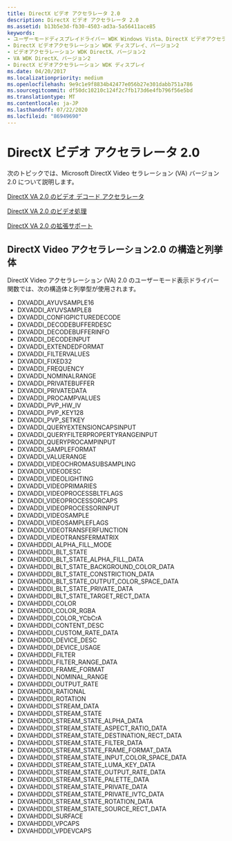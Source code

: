 ```yaml
---
title: DirectX ビデオ アクセラレータ 2.0
description: DirectX ビデオ アクセラレータ 2.0
ms.assetid: b13b5e3d-fb30-4503-ad3a-5a56411ace85
keywords:
- ユーザーモードディスプレイドライバー WDK Windows Vista、DirectX ビデオアクセラレーション
- DirectX ビデオアクセラレーション WDK ディスプレイ、バージョン2
- ビデオアクセラレーション WDK DirectX、バージョン2
- VA WDK DirectX、バージョン2
- DirectX ビデオアクセラレーション WDK ディスプレイ
ms.date: 04/20/2017
ms.localizationpriority: medium
ms.openlocfilehash: 9e9c1e9f8834b42477e056b27e301dabb751a786
ms.sourcegitcommit: df50dc10210c124f2c7fb173d6e4fb796f56e5bd
ms.translationtype: MT
ms.contentlocale: ja-JP
ms.lasthandoff: 07/22/2020
ms.locfileid: "86949690"
---
```

# <a name="directx-video-acceleration-20"></a>DirectX ビデオ アクセラレータ 2.0

次のトピックでは、Microsoft DirectX Video セラレーション (VA) バージョン2.0 について説明します。

[DirectX VA 2.0 のビデオ デコード アクセラレータ](video-decode-acceleration-for-directx-va-2-0.md)

[DirectX VA 2.0 のビデオ処理](video-processing-for-directx-va-2-0.md)

[DirectX VA 2.0 の拡張サポート](extended-support-for-directx-va-2-0.md)

## <a name="directx-video-acceleration-20-structures-and-enumerations"></a>DirectX Video アクセラレーション2.0 の構造と列挙体

DirectX Video アクセラレーション (VA) 2.0 のユーザーモード表示ドライバー関数では、次の構造体と列挙型が使用されます。

* DXVADDI_AYUVSAMPLE16
* DXVADDI_AYUVSAMPLE8
* DXVADDI_CONFIGPICTUREDECODE
* DXVADDI_DECODEBUFFERDESC
* DXVADDI_DECODEBUFFERINFO
* DXVADDI_DECODEINPUT
* DXVADDI_EXTENDEDFORMAT
* DXVADDI_FILTERVALUES
* DXVADDI_FIXED32
* DXVADDI_FREQUENCY
* DXVADDI_NOMINALRANGE
* DXVADDI_PRIVATEBUFFER
* DXVADDI_PRIVATEDATA
* DXVADDI_PROCAMPVALUES
* DXVADDI_PVP_HW_IV
* DXVADDI_PVP_KEY128
* DXVADDI_PVP_SETKEY
* DXVADDI_QUERYEXTENSIONCAPSINPUT
* DXVADDI_QUERYFILTERPROPERTYRANGEINPUT
* DXVADDI_QUERYPROCAMPINPUT
* DXVADDI_SAMPLEFORMAT
* DXVADDI_VALUERANGE
* DXVADDI_VIDEOCHROMASUBSAMPLING
* DXVADDI_VIDEODESC
* DXVADDI_VIDEOLIGHTING
* DXVADDI_VIDEOPRIMARIES
* DXVADDI_VIDEOPROCESSBLTFLAGS
* DXVADDI_VIDEOPROCESSORCAPS
* DXVADDI_VIDEOPROCESSORINPUT
* DXVADDI_VIDEOSAMPLE
* DXVADDI_VIDEOSAMPLEFLAGS
* DXVADDI_VIDEOTRANSFERFUNCTION
* DXVADDI_VIDEOTRANSFERMATRIX
* DXVAHDDDI_ALPHA_FILL_MODE
* DXVAHDDDI_BLT_STATE
* DXVAHDDDI_BLT_STATE_ALPHA_FILL_DATA
* DXVAHDDDI_BLT_STATE_BACKGROUND_COLOR_DATA
* DXVAHDDDI_BLT_STATE_CONSTRICTION_DATA
* DXVAHDDDI_BLT_STATE_OUTPUT_COLOR_SPACE_DATA
* DXVAHDDDI_BLT_STATE_PRIVATE_DATA
* DXVAHDDDI_BLT_STATE_TARGET_RECT_DATA
* DXVAHDDDI_COLOR
* DXVAHDDDI_COLOR_RGBA
* DXVAHDDDI_COLOR_YCbCrA
* DXVAHDDDI_CONTENT_DESC
* DXVAHDDDI_CUSTOM_RATE_DATA
* DXVAHDDDI_DEVICE_DESC
* DXVAHDDDI_DEVICE_USAGE
* DXVAHDDDI_FILTER
* DXVAHDDDI_FILTER_RANGE_DATA
* DXVAHDDDI_FRAME_FORMAT
* DXVAHDDDI_NOMINAL_RANGE
* DXVAHDDDI_OUTPUT_RATE
* DXVAHDDDI_RATIONAL
* DXVAHDDDI_ROTATION
* DXVAHDDDI_STREAM_DATA
* DXVAHDDDI_STREAM_STATE
* DXVAHDDDI_STREAM_STATE_ALPHA_DATA
* DXVAHDDDI_STREAM_STATE_ASPECT_RATIO_DATA
* DXVAHDDDI_STREAM_STATE_DESTINATION_RECT_DATA
* DXVAHDDDI_STREAM_STATE_FILTER_DATA
* DXVAHDDDI_STREAM_STATE_FRAME_FORMAT_DATA
* DXVAHDDDI_STREAM_STATE_INPUT_COLOR_SPACE_DATA
* DXVAHDDDI_STREAM_STATE_LUMA_KEY_DATA
* DXVAHDDDI_STREAM_STATE_OUTPUT_RATE_DATA
* DXVAHDDDI_STREAM_STATE_PALETTE_DATA
* DXVAHDDDI_STREAM_STATE_PRIVATE_DATA
* DXVAHDDDI_STREAM_STATE_PRIVATE_IVTC_DATA
* DXVAHDDDI_STREAM_STATE_ROTATION_DATA
* DXVAHDDDI_STREAM_STATE_SOURCE_RECT_DATA
* DXVAHDDDI_SURFACE
* DXVAHDDDI_VPCAPS
* DXVAHDDDI_VPDEVCAPS
